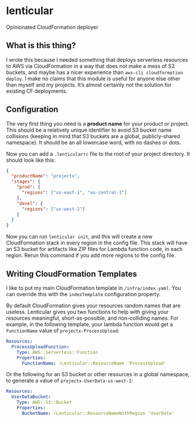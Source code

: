 # lenticular

Opinionated CloudFormation deployer

## What is this thing?

I wrote this because I needed something that deploys serverless resources to
AWS via CloudFormation in a way that does not make a mess of S3 buckets, and
maybe has a nicer experience than `aws-cli cloudformation deploy`. I make
no claims that this module is useful for anyone else other than myself and
my projects. It’s almost certainly not the solution for existing CF
deployments.

## Configuration

The very first thing you need is a **product name** for your product or project.
This should be a relatively unique identifier to avoid S3 bucket name
collisions (keeping in mind that S3 buckets are a global, publicly-shared
namespace). It should be an all lowercase word, with no dashes or dots.

Now you can add a `.lenticularrc` file to the root of your project directory.
It should look like this:

```json
{
  "productName": "projectx",
  "stages": {
    "prod": {
      "regions": ["us-east-1", "eu-central-1"]
    },
    "devel": {
      "regions": ["us-west-2"]
    }
  }
}
```

Now you can run `lenticular init`, and this will create a new CloudFormation
stack in every region in the config file. This stack will have an S3 bucket
for artifacts like ZIP files for Lambda function code, in each region. Rerun
this command if you add more regions to the config file.

## Writing CloudFormation Templates

I like to put my main CloudFormation template in `/infra/index.yaml`. You can
override this with the `indexTemplate` configuration property.

By default CloudFormation gives your resources random names that are useless.
Lenticular gives you two functions to help with giving your resources
meaningful, short-as-possible, and non-colliding names. For example,
in the following template, your lambda function would get a `FunctionName`
value of `projectx-ProcessUpload`:

```yaml
Resources:
  ProcessUploadFunction:
    Type: AWS::Serverless::Function
    Properties:
      FunctionName: !Lenticular::ResourceName 'ProcessUpload'
```

Or the following for an S3 bucket or other resources in a global namespace,
to generate a value of `projectx-UserData-us-west-2`:

```yaml
Resources:
  UserDataBucket:
    Type: AWS::S3::Bucket
    Properties:
      BucketName: !Lenticular::ResourceNameWithRegion 'UserData'
```
